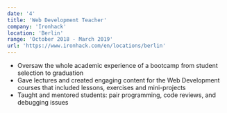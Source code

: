 ```yaml
---
date: '4'
title: 'Web Development Teacher'
company: 'Ironhack'
location: 'Berlin'
range: 'October 2018 - March 2019'
url: 'https://www.ironhack.com/en/locations/berlin'
---
```


- Oversaw the whole academic experience of a bootcamp from student selection to graduation
- Gave lectures and created engaging content for the Web Development courses that included lessons, exercises and mini-projects
- Taught and mentored students: pair programming, code reviews, and debugging issues
